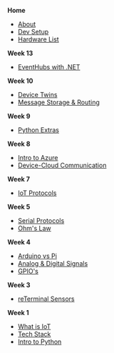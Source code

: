 **Home**
- [About](/)
- [Dev Setup](wk1/vscode-python-setup.md)
- [Hardware List ](wk2/hardware-list.md)

**Week 13**
- [EventHubs with .NET](wk13/eventhub-dotnet.md)

**Week 10**
- [Device Twins](wk10/device-twins.md)
- [Message Storage & Routing](wk10/message-routing-storage.md)

**Week 9**
- [Python Extras](wk9/python-extras.md)

**Week 8**
- [Intro to Azure](wk8/intro-azure-iot.md)
- [Device-Cloud Communication](wk8/device-cloud-communication.md)

**Week 7**
- [IoT Protocols](wk7/iot-protocols.md)

**Week 5**
- [Serial Protocols](wk5/serial-protocols.md)
- [Ohm's Law](wk5/ohms-law.md)

**Week 4**
- [Arduino vs Pi](wk4/arduino-vs-raspberry-pi.md)
- [Analog & Digital Signals](wk4/analog-vs-digital.md)
- [GPIO's](wk4/gpios.md)

**Week 3**
- [reTerminal Sensors](wk3/reterminal-sensors.md)

**Week 1**
- [What is IoT](wk1/what-is-iot.md)
- [Tech Stack](wk1/tech-stack.md)
- [Intro to Python](wk1/intro-python.md)

